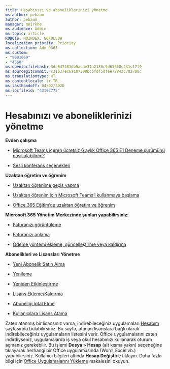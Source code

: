```yaml
---
title: Hesabınızı ve aboneliklerinizi yönetme
ms.author: pebaum
author: pebaum
manager: mnirkhe
ms.audience: Admin
ms.topic: article
ROBOTS: NOINDEX, NOFOLLOW
localization_priority: Priority
ms.collection: Adm_O365
ms.custom:
- "9001669"
- "4560"
ms.openlocfilehash: 3dc0d7481db5acae34a2186c9d63358c431c17f9
ms.sourcegitcommit: c31b37ec6a107308bcbfdf5dfee72843c782700c
ms.translationtype: HT
ms.contentlocale: tr-TR
ms.lasthandoff: 04/02/2020
ms.locfileid: "43102775"
---
```

# <a name="manage-your-account-and-subscriptions"></a>Hesabınızı ve aboneliklerinizi yönetme

**Evden çalışma**
- [Microsoft Teams içeren ücretsiz 6 aylık Office 365 E1 Deneme sürümünü nasıl alabilirim?](https://docs.microsoft.com/MicrosoftTeams/e1-trial-license)

- [Sesli konferans seçenekleri](https://docs.microsoft.com/alchemyinsights/options-for-audio-conferencing)

**Uzaktan öğretim ve öğrenim**

- [Uzaktan öğrenime geçiş yapma](https://www.microsoft.com/education/remote-learning)

- [Uzaktan öğrenim için Microsoft Teams’i kullanmaya başlama](https://docs.microsoft.com/MicrosoftTeams/remote-learning-edu)

- [Office 365 Eğitim’de uzaktan öğretim ve öğrenim](https://docs.microsoft.com/MicrosoftTeams/remote-learning-edu)

**Microsoft 365 Yönetim Merkezinde şunları yapabilirsiniz**: 

- [Faturanızı görüntüleme](https://docs.microsoft.com/microsoft-365/commerce/billing-and-payments/view-your-bill-or-invoice) 

- [Faturanızı anlama](https://docs.microsoft.com/microsoft-365/commerce/billing-and-payments/understand-your-invoice)

- [Ödeme yöntemi ekleme, güncelleştirme veya kaldırma](https://docs.microsoft.com/microsoft-365/commerce/billing-and-payments/add-update-or-remove-credit-card-or-bank-account)

**Abonelikleri ve Lisansları Yönetme** 

- [Yeni Abonelik Satın Alma](https://docs.microsoft.com/microsoft-365/commerce/subscriptions/upgrade-to-different-plan)

- [Yenileme](https://docs.microsoft.com/microsoft-365/commerce/subscriptions/renew-your-subscription) 

- [Yeniden Etkinleştirme](https://docs.microsoft.com/microsoft-365/commerce/subscriptions/reactivate-your-subscription)

- [Lisans Ekleme/Kaldırma](https://docs.microsoft.com/microsoft-365/commerce/licenses/buy-licenses)

- [Aboneliği İptal Etme](https://docs.microsoft.com/microsoft-365/commerce/subscriptions/cancel-your-subscription)

- [Kullanıcılara Lisans Atama](https://docs.microsoft.com/microsoft-365/admin/manage/assign-licenses-to-users)

Zaten atanmış bir lisansınız varsa, indirebileceğiniz uygulamaları [Hesabım](https://portal.office.com/account/#installs) sayfasında bulabilirsiniz. Bu sayfa, atanan lisanslara bağlı olarak indirebileceğiniz uygulamaların listesini verir. Office uygulamalarını zaten indirdiyseniz, uygulamalarda iş veya okul hesabınızı kullanarak oturum açmanız gerekebilir. Bu işlemi **Dosya > Hesap** (alt kısma yakın) seçeneğine tıklayarak herhangi bir Office uygulamasında (Word, Excel vb.) yapabilirsiniz. Kullanıcı bilgileri altında **Hesap Değiştir**’e tıklayın. Daha fazla bilgi için [Office Uygulamalarını Yükleme](https://docs.microsoft.com/microsoft-365/admin/setup/install-applications) makalesini okuyun. 
